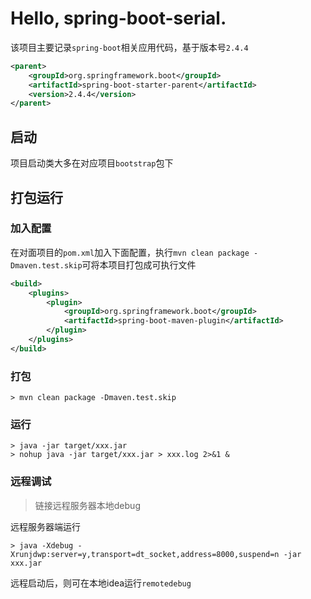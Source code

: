 # Hello, spring-boot-serial.

该项目主要记录`spring-boot`相关应用代码，基于版本号`2.4.4`

```xml
<parent>
    <groupId>org.springframework.boot</groupId>
    <artifactId>spring-boot-starter-parent</artifactId>
    <version>2.4.4</version>
</parent>
```

## 启动

项目启动类大多在对应项目`bootstrap`包下

## 打包运行

### 加入配置

在对面项目的`pom.xml`加入下面配置，执行`mvn clean package -Dmaven.test.skip`可将本项目打包成可执行文件
```xml
<build>
    <plugins>
        <plugin>
            <groupId>org.springframework.boot</groupId>
            <artifactId>spring-boot-maven-plugin</artifactId>
        </plugin>
    </plugins>
</build>
```
### 打包
```shell
> mvn clean package -Dmaven.test.skip
```

### 运行
```shell
> java -jar target/xxx.jar 
> nohup java -jar target/xxx.jar > xxx.log 2>&1 &
```

### 远程调试 
> 链接远程服务器本地debug

远程服务器端运行
```shell
> java -Xdebug -Xrunjdwp:server=y,transport=dt_socket,address=8000,suspend=n -jar xxx.jar
```
远程启动后，则可在本地idea运行`remotedebug`